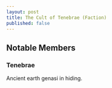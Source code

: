 ```yaml
---
layout: post
title: The Cult of Tenebrae (Faction)
published: false
---
```


## Notable Members

### Tenebrae

Ancient earth genasi in hiding.
